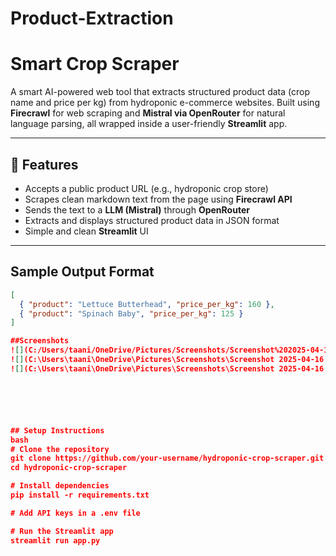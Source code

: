 # Product-Extraction
# Smart Crop Scraper

A smart AI-powered web tool that extracts structured product data (crop name and price per kg) from hydroponic e-commerce websites. Built using **Firecrawl** for web scraping and **Mistral via OpenRouter** for natural language parsing, all wrapped inside a user-friendly **Streamlit** app.

---

## 🚀 Features

- Accepts a public product URL (e.g., hydroponic crop store)
- Scrapes clean markdown text from the page using **Firecrawl API**
- Sends the text to a **LLM (Mistral)** through **OpenRouter**
- Extracts and displays structured product data in JSON format
- Simple and clean **Streamlit** UI

---

##  Sample Output Format

```json
[
  { "product": "Lettuce Butterhead", "price_per_kg": 160 },
  { "product": "Spinach Baby", "price_per_kg": 125 }
]

##Screenshots
![](C:/Users/taani/OneDrive/Pictures/Screenshots/Screenshot%202025-04-16%20162623.png)
![](C:\Users\taani\OneDrive\Pictures\Screenshots\Screenshot 2025-04-16 162650.png)
![](C:\Users\taani\OneDrive\Pictures\Screenshots\Screenshot 2025-04-16 163259.png)






## Setup Instructions
bash
# Clone the repository
git clone https://github.com/your-username/hydroponic-crop-scraper.git
cd hydroponic-crop-scraper

# Install dependencies
pip install -r requirements.txt

# Add API keys in a .env file

# Run the Streamlit app
streamlit run app.py





